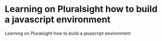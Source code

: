 # Learning on Pluralsight how to build a javascript environment
Learning on Pluralsight how to build a javascript environment

